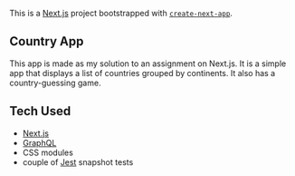 This is a [Next.js](https://nextjs.org/) project bootstrapped with [`create-next-app`](https://github.com/vercel/next.js/tree/canary/packages/create-next-app).

## Country App

This app is made as my solution to an assignment on Next.js. It is a simple app that displays a list of countries grouped by continents. It also has a country-guessing game.

## Tech Used

-  [Next.js](https://nextjs.org/)
-  [GraphQL](https://graphql.org/)
-  CSS modules
-  couple of [Jest](https://jestjs.io/) snapshot tests
